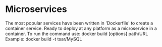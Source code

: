 # Microservices
The most popular services have been written in 'Dockerfile' to create a container service. Ready to deploy at any platform as a microservice in a container. 
To run the command use:
    docker build [options] path/URL
Example:
    docker build -t tsar/MySQL


